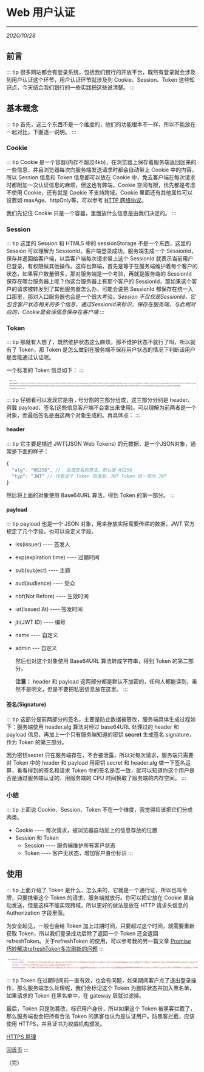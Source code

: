 # Web 用户认证
---
*2020/10/28*

## 前言

::: tip
  很多网站都会有登录系统，包括我们银行的开放平台，既然有登录就会涉及到用户认证这个环节，用户认证环节就涉及到 Cookie、Session、Token 这些知识点，今天结合我们银行的一些实践把这些说清楚。
:::

## 基本概念

::: tip
  首先，这三个东西不是一个维度的，他们的功能根本不一样，所以不能放在一起对比，下面逐一说明。
:::

### Cookie

::: tip
  Cookie 是一个容器(内存不超过4kb)，在浏览器上保存着服务端返回回来的一些信息，并且浏览器每次向服务端发送请求时都会自动带上 Cookie 中的内容，所以 Session 信息和 Token 信息都可以放在 Cookie 中，免去客户端在每次请求时都附加一次认证信息的麻烦，但这也有弊端，Cookie 空间有限，优先都是考虑不使用 Cookie，还有就是 Cookie 不支持跨域。Cookie 里面还有其他属性可以设置如 maxAge、httpOnly等，可以参考 [HTTP 网络协议](./http)。

  我们先记住 Cookie 只是一个容器，里面放什么信息是由我们决定的。
:::

### Session

::: tip
  这里的 Session 和 HTML5 中的  sessionStorage 不是一个东西，这里的 Session 可以理解为 SessionId，客户端登录成功，服务端生成一个 SessionId，保存并返回给客户端，以后客户端每次请求带上这个 SessionId 就表示当前用户已登录，有权限做其他操作。这样也弊端，首先是等于在服务端维护着每个客户的状态，如果客户数量很多，那对服务端是一个考验，再就是服务端的 SessionId 保存在哪台服务器上呢？你这台服务器上有那个客户的 SessionId，那如果这个客户的请求被转发到了其他服务器怎么办，可能会说把 SessionId 都保存在统一入口那里，那对入口服务器也会是一个很大考验。*Session 不仅仅是SessionId，它包含客户状态相关的多个信息，通过SessionId来标识，保存在服务端，与此相对应的，Cookie是会话信息保存在客户端*
:::

### Token

::: tip
  那就有人想了，既然维护状态这么麻烦，那不维护状态不就行了吗，所以就有了 Token，那 Token 是怎么做到在服务端不保存用户状态的情况下判断该用户是否能通过认证呢。

  一个标准的 Token 信息如下：
:::

  ![Token信息串](./assets/token1.jpg)

::: tip
  仔细看可以发现它是由 **.** 号分割的三部分组成，这三部分分别是 header、荷载 payload、签名(这些信息客户端不会拿出来使用)。可以理解为前两者是一个对象，而最后签名是由这两个对象生成的。再具体点：
:::

#### header

::: tip
  它主要是描述 JWT(JSON Web Tokens) 的元数据，是一个JSON对象，通常是下面的样子：
``` js
{
  "alg": "HS256", //  生成签名的算法，默认是 HS256
  "typ": "JWT" // 代表这个 Token 的类型，JWT Token 统一写为 JWT
}
```
  然后将上面的对象使用 Base64URL 算法，得到 Token 的第一部分。
:::

#### payload 

::: tip
  payload 也是一个 JSON 对象，用来存放实际需要传递的数据，JWT 官方规定了几个字段，也可以自定义字段。

* iss(issuer) ---- 签发人
* exp(expiration time) ---- 过期时间
* sub(subject) ---- 主题
* aud(audience) ---- 受众
* nbf(Not Before) ---- 生效时间
* iat(Issued At) ---- 签发时间
* jti(JWT ID) ---- 编号
* name ---- 自定义
* admin --- 自定义

  然后也对这个对象使用 Base64URL 算法转成字符串，得到 Token 的第二部分。

  **注意：** header 和 payload 这两部分都是默认不加密的，任何人都能读到，虽然不是明文，但是不要把私密信息放在这里。
:::

#### 签名(Signature)

::: tip
  这部分是前两部分的签名，主要是防止数据被篡改，服务端具体生成过程如下：服务端使用 header.alg 算法对经过 base64URL 处理过的 header 和 payload 信息，再加上一个只有服务端知道的密钥 **secret** 生成签名 signature，作为 Token 的第三部分。

  因为密钥secret 只在服务端存在，不会被泄露，所以对每次请求，服务端只需要对 Token 中的 header 和 payload 用密钥 secret 和 header.alg 做一下签名运算，看看得到的签名和请求 Token 中的签名是否一致，就可以知道你这个用户是否是通过服务端认证的，用服务端的 CPU 时间换取了服务端的内存空间。
:::

### 小结

::: tip
  上面说 Cookie、Session、Token 不在一个维度，我觉得应该把它们分成两类。
* Cookie ---- 每次请求，被浏览器自动加上的信息存放的位置
* Session 和 Token
  * Session ---- 服务端维护所有客户状态
  * Token ---- 客户无状态，增加客户身份标识
:::

## 使用

::: tip
  上面介绍了 Token 是什么、怎么来的，它就是一个通行证，所以也叫令牌，只要携带这个 Token 的请求，服务端就放行。你可以把它放在 Cookie 里自动发送，但是这样不能实现跨域，所以更好的做法是放在 HTTP 请求头信息的 Authorization 字段里面。

  为安全起见，一般也会给 Token 加上过期时间，只要超过这个时间，就需要重新获取 Token，所以我们登录成功后除了返回一个 Token 还会返回 refreshToken。关于refreshToken 的使用，可以参考我的另一篇文章 [Promise 巧妙解决refreshToken多次刷新的问题](https://mp.weixin.qq.com/s?__biz=MzIwNjc5ODA1Mw==&mid=2247484094&idx=1&sn=a39d5b16f674bc5b41a23ed322dee230&chksm=971d6f34a06ae6220e11378a41b2a22247551b47fca62d753559f926ffb8a0c3c2ca7effd629&token=181237259&lang=zh_CN#rd)
:::

  ![refreshToken](./assets/token2.jpg)

::: tip
  Token 在过期时间前一直有效，也会有问题，如果期间客户点了退出登录操作，那么服务端怎么处理呢，我们会标记这个 Token 为删除状态并加入黑名单，如果请求的 Token 在黑名单中，在 gateway 层就过滤掉。

  最后，Token 只是防篡改，标识用户身份，所以如果这个 Token 被黑客拦截了，那么服务端也会把持有合法 Token 的黑客也认为是认证用户。防黑客拦截，应该使用 HTTPS，并且证书为权威机构颁发。
  
  [HTTPS 原理](/frontend/https)

  [回首页](/frontend)
:::

（完）